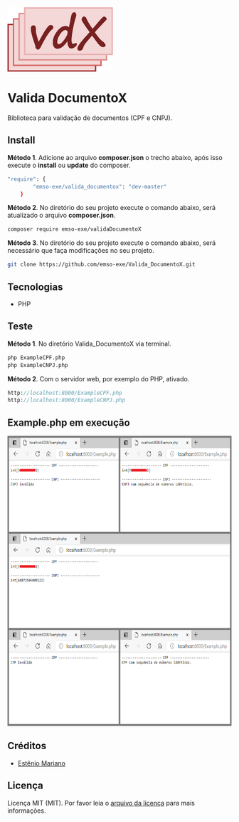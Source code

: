 <img src="valida_documentox.png" alt="" width="237" height="144"> 

# Valida DocumentoX

Biblioteca para validação de documentos (CPF e CNPJ).

## Install

**Método 1**. Adicione ao arquivo **composer.json** o trecho abaixo, após isso execute o **install** ou **update** do composer.
```bash
"require": {
        "emso-exe/valida_documentox": "dev-master"
    }
```

**Método 2**. No diretório do seu projeto execute o comando abaixo, será atualizado o arquivo **composer.json**.
```bash 
composer require emso-exe/validaDocumentoX
```

**Método 3**. No diretório do seu projeto execute o comando abaixo, será necessário que faça modificações no seu projeto.
```bash
git clone https://github.com/emso-exe/Valida_DocumentoX.git
```

## Tecnologias

- PHP

## Teste

**Método 1**. No diretório Valida_DocumentoX via terminal.
```bash
php ExampleCPF.php
php ExampleCNPJ.php
```
**Método 2**. Com o servidor web, por exemplo do PHP, ativado.
```php
http://localhost:8000/ExampleCPF.php
http://localhost:8000/ExampleCNPJ.php
```

## Example.php em execução

<img src="imagem_valida_documentox.png" alt="" width="650" height="650"> 

## Créditos

- [Estênio Mariano](https://github.com/emso-exe)

## Licença

Licença MIT (MIT). Por favor leia o [arquivo da licença](LICENSE.md) para mais informações.
